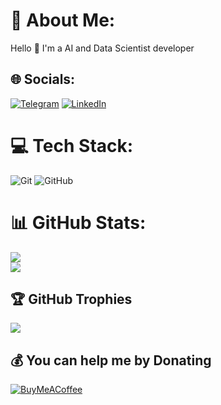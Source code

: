 # 💫 About Me:
Hello 👋 I'm a AI and Data Scientist developer<br>

## 🌐 Socials:
[![Telegram](https://img.shields.io/badge/Telegram-2CA5E0?style=flat-squeare&logo=telegram&logoColor=white)](https://t.me/jaracomp) [![LinkedIn](https://img.shields.io/badge/LinkedIn-%230077B5.svg?logo=linkedin&logoColor=white)](https://linkedin.com/in/jaracomp)

# 💻 Tech Stack:
![Git](https://img.shields.io/badge/git-%23F05033.svg?style=flat&logo=git&logoColor=white) ![GitHub](https://img.shields.io/badge/github-%23121011.svg?style=flat&logo=github&logoColor=white)

# 📊 GitHub Stats:
![](https://github-readme-stats.vercel.app/api?username=Jaracomp&theme=dark&hide_border=true&include_all_commits=false&count_private=false)<br/>
![](https://github-readme-stats.vercel.app/api/top-langs/?username=Jaracomp&theme=dark&hide_border=true&include_all_commits=false&count_private=false&layout=compact)

## 🏆 GitHub Trophies
![](https://github-profile-trophy.vercel.app/?username=Jaracomp&theme=radical&no-frame=true&no-bg=true&margin-w=4)

## 💰 You can help me by Donating
[![BuyMeACoffee](https://img.shields.io/badge/Buy%20Me%20a%20Coffee-ffdd00?style=for-the-badge&logo=buy-me-a-coffee&logoColor=black)](https://buymeacoffee.com/jaracomp)

<!-- Proudly created with GPRM ( https://gprm.itsvg.in ) -->
